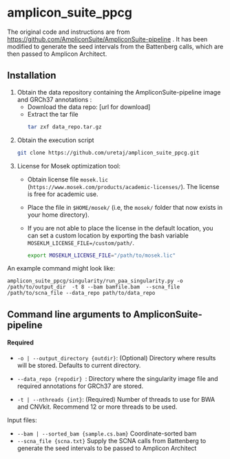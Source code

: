 # amplicon_suite_ppcg

The original code and instructions are from https://github.com/AmpliconSuite/AmpliconSuite-pipeline . It has been modified to generate the seed intervals from the Battenberg calls, which are then passed to Amplicon Architect.

## Installation
1. Obtain the data repository containing  the AmpliconSuite-pipeline image and GRCh37 annotations  :
    * Download the data repo: [url for download]
    * Extract the tar file
        ```bash
        tar zxf data_repo.tar.gz
2. Obtain the execution script
    ```bash
    git clone https://github.com/uretaj/amplicon_suite_ppcg.git
    ```
3. License for Mosek optimization tool:
    * Obtain license file `mosek.lic` (`https://www.mosek.com/products/academic-licenses/`). The license is free for academic use.
    * Place the file in `$HOME/mosek/` (i.e, the `mosek/` folder that now exists in your home directory).
    * If you are not able to place the license in the default location, you can set a custom location by exporting the bash variable   `MOSEKLM_LICENSE_FILE=/custom/path/`.
    
        ```bash
        export MOSEKLM_LICENSE_FILE="/path/to/mosek.lic"
        ```
An example command might look like:

`amplicon_suite_ppcg/singularity/run_paa_singularity.py -o /path/to/output_dir  -t 8 --bam bamfile.bam  --scna_file /path/to/scna_file --data_repo path/to/data_repo `

## Command line arguments to AmpliconSuite-pipeline
#### Required
- `-o | --output_directory {outdir}`: (Optional) Directory where results will be stored. Defaults to current directory.

- `--data_repo {repodir} `:  Directory where the singularity image file and  required annotations for GRCh37 are stored.

- `-t | --nthreads {int}`: (Required) Number of threads to use for BWA and CNVkit. Recommend 12 or more threads to be used.

Input files:

  * `--bam | --sorted_bam {sample.cs.bam}` Coordinate-sorted bam
  * `--scna_file {scna.txt}` Supply the SCNA calls from Battenberg to generate the seed intervals to be passed to Amplicon Architect

